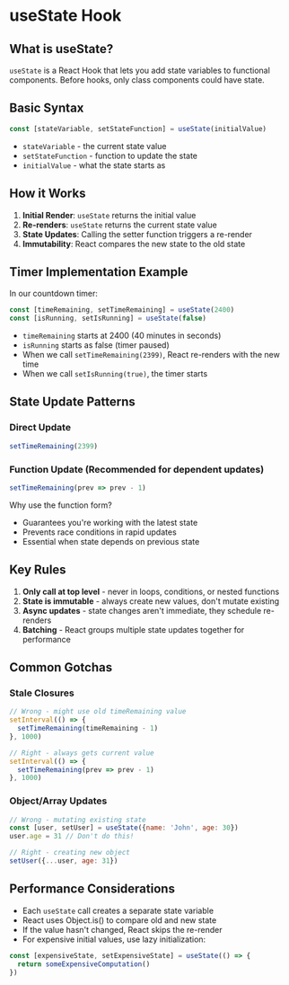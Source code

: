 # useState Hook

## What is useState?

`useState` is a React Hook that lets you add state variables to functional components. Before hooks, only class components could have state.

## Basic Syntax

```javascript
const [stateVariable, setStateFunction] = useState(initialValue)
```

- `stateVariable` - the current state value
- `setStateFunction` - function to update the state
- `initialValue` - what the state starts as

## How it Works

1. **Initial Render**: `useState` returns the initial value
2. **Re-renders**: `useState` returns the current state value
3. **State Updates**: Calling the setter function triggers a re-render
4. **Immutability**: React compares the new state to the old state

## Timer Implementation Example

In our countdown timer:

```javascript
const [timeRemaining, setTimeRemaining] = useState(2400)
const [isRunning, setIsRunning] = useState(false)
```

- `timeRemaining` starts at 2400 (40 minutes in seconds)
- `isRunning` starts as false (timer paused)
- When we call `setTimeRemaining(2399)`, React re-renders with the new time
- When we call `setIsRunning(true)`, the timer starts

## State Update Patterns

### Direct Update
```javascript
setTimeRemaining(2399)
```

### Function Update (Recommended for dependent updates)
```javascript
setTimeRemaining(prev => prev - 1)
```

Why use the function form?
- Guarantees you're working with the latest state
- Prevents race conditions in rapid updates
- Essential when state depends on previous state

## Key Rules

1. **Only call at top level** - never in loops, conditions, or nested functions
2. **State is immutable** - always create new values, don't mutate existing
3. **Async updates** - state changes aren't immediate, they schedule re-renders
4. **Batching** - React groups multiple state updates together for performance

## Common Gotchas

### Stale Closures
```javascript
// Wrong - might use old timeRemaining value
setInterval(() => {
  setTimeRemaining(timeRemaining - 1)
}, 1000)

// Right - always gets current value
setInterval(() => {
  setTimeRemaining(prev => prev - 1)
}, 1000)
```

### Object/Array Updates
```javascript
// Wrong - mutating existing state
const [user, setUser] = useState({name: 'John', age: 30})
user.age = 31 // Don't do this!

// Right - creating new object
setUser({...user, age: 31})
```

## Performance Considerations

- Each `useState` call creates a separate state variable
- React uses Object.is() to compare old and new state
- If the value hasn't changed, React skips the re-render
- For expensive initial values, use lazy initialization:

```javascript
const [expensiveState, setExpensiveState] = useState(() => {
  return someExpensiveComputation()
})
```